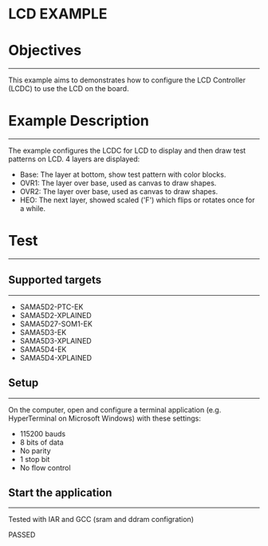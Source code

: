 LCD EXAMPLE
============

# Objectives
------------
This example aims to  demonstrates how to configure the LCD Controller (LCDC)
to use the LCD on the board.

# Example Description
---------------------
The example configures the LCDC for LCD to display and then draw test patterns on LCD.
4 layers are displayed:
 - Base: The layer at bottom, show test pattern with color blocks.
 - OVR1: The layer over base, used as canvas to draw shapes.
 - OVR2: The layer over base, used as canvas to draw shapes.
 - HEO:  The next layer, showed scaled ('F') which flips or rotates once  for a while.

# Test
------
## Supported targets
--------------------
* SAMA5D2-PTC-EK
* SAMA5D2-XPLAINED
* SAMA5D27-SOM1-EK
* SAMA5D3-EK
* SAMA5D3-XPLAINED
* SAMA5D4-EK
* SAMA5D4-XPLAINED

## Setup
--------
On the computer, open and configure a terminal application
(e.g. HyperTerminal on Microsoft Windows) with these settings:
 - 115200 bauds
 - 8 bits of data
 - No parity
 - 1 stop bit
 - No flow control

## Start the application
------------------------

Tested with IAR and GCC (sram and ddram configration)

PASSED

